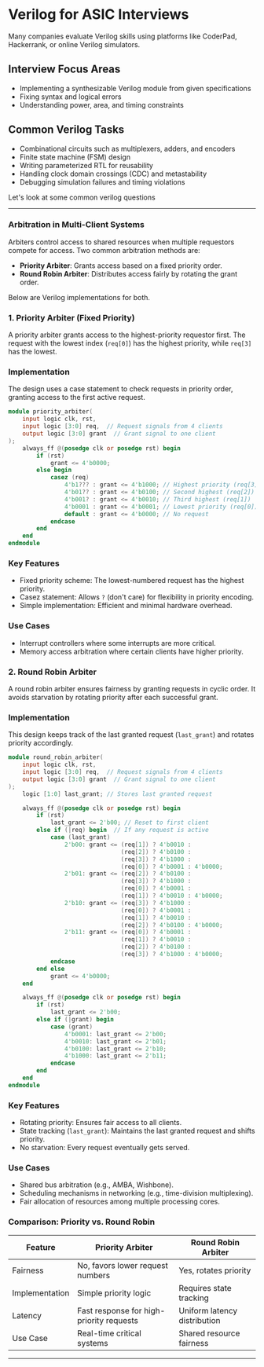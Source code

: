 # Verilog for ASIC Interviews

Many companies evaluate Verilog skills using platforms like CoderPad, Hackerrank, or online Verilog simulators.

## Interview Focus Areas

- Implementing a synthesizable Verilog module from given specifications
- Fixing syntax and logical errors
- Understanding power, area, and timing constraints

## Common Verilog Tasks  

- Combinational circuits such as multiplexers, adders, and encoders  
- Finite state machine (FSM) design  
- Writing parameterized RTL for reusability  
- Handling clock domain crossings (CDC) and metastability  
- Debugging simulation failures and timing violations  

Let's look at some common verilog questions

---

### Arbitration in Multi-Client Systems  

Arbiters control access to shared resources when multiple requestors compete for access. Two common arbitration methods are:

- **Priority Arbiter**: Grants access based on a fixed priority order.
- **Round Robin Arbiter**: Distributes access fairly by rotating the grant order.

Below are Verilog implementations for both.

### 1. Priority Arbiter (Fixed Priority)

A priority arbiter grants access to the highest-priority requestor first. The request with the lowest index (`req[0]`) has the highest priority, while `req[3]` has the lowest.

### Implementation

The design uses a case statement to check requests in priority order, granting access to the first active request.

```verilog 
module priority_arbiter(
    input logic clk, rst,
    input logic [3:0] req,  // Request signals from 4 clients
    output logic [3:0] grant  // Grant signal to one client
);
    always_ff @(posedge clk or posedge rst) begin
        if (rst)
            grant <= 4'b0000;
        else begin
            casez (req)
                4'b1??? : grant <= 4'b1000; // Highest priority (req[3])
                4'b01?? : grant <= 4'b0100; // Second highest (req[2])
                4'b001? : grant <= 4'b0010; // Third highest (req[1])
                4'b0001 : grant <= 4'b0001; // Lowest priority (req[0])
                default : grant <= 4'b0000; // No request
            endcase
        end
    end
endmodule
```
### Key Features
- Fixed priority scheme: The lowest-numbered request has the highest priority.
- Casez statement: Allows `?` (don't care) for flexibility in priority encoding.
- Simple implementation: Efficient and minimal hardware overhead.

### Use Cases
- Interrupt controllers where some interrupts are more critical.
- Memory access arbitration where certain clients have higher priority.

### 2. Round Robin Arbiter
A round robin arbiter ensures fairness by granting requests in cyclic order. It avoids starvation by rotating priority after each successful grant.

### Implementation
This design keeps track of the last granted request (`last_grant`) and rotates priority accordingly.


```verilog 
module round_robin_arbiter(
    input logic clk, rst,
    input logic [3:0] req,  // Request signals from 4 clients
    output logic [3:0] grant  // Grant signal to one client
);
    logic [1:0] last_grant; // Stores last granted request

    always_ff @(posedge clk or posedge rst) begin
        if (rst)
            last_grant <= 2'b00; // Reset to first client
        else if (|req) begin  // If any request is active
            case (last_grant)
                2'b00: grant <= (req[1]) ? 4'b0010 : 
                                (req[2]) ? 4'b0100 : 
                                (req[3]) ? 4'b1000 : 
                                (req[0]) ? 4'b0001 : 4'b0000;
                2'b01: grant <= (req[2]) ? 4'b0100 : 
                                (req[3]) ? 4'b1000 : 
                                (req[0]) ? 4'b0001 : 
                                (req[1]) ? 4'b0010 : 4'b0000;
                2'b10: grant <= (req[3]) ? 4'b1000 : 
                                (req[0]) ? 4'b0001 : 
                                (req[1]) ? 4'b0010 : 
                                (req[2]) ? 4'b0100 : 4'b0000;
                2'b11: grant <= (req[0]) ? 4'b0001 : 
                                (req[1]) ? 4'b0010 : 
                                (req[2]) ? 4'b0100 : 
                                (req[3]) ? 4'b1000 : 4'b0000;
            endcase
        end else
            grant <= 4'b0000;
    end

    always_ff @(posedge clk or posedge rst) begin
        if (rst)
            last_grant <= 2'b00;
        else if (|grant) begin
            case (grant)
                4'b0001: last_grant <= 2'b00;
                4'b0010: last_grant <= 2'b01;
                4'b0100: last_grant <= 2'b10;
                4'b1000: last_grant <= 2'b11;
            endcase
        end
    end
endmodule
```
### Key Features
- Rotating priority: Ensures fair access to all clients.
- State tracking (`last_grant`): Maintains the last granted request and shifts priority.
- No starvation: Every request eventually gets served.

### Use Cases
- Shared bus arbitration (e.g., AMBA, Wishbone).
- Scheduling mechanisms in networking (e.g., time-division multiplexing).
- Fair allocation of resources among multiple processing cores.

### Comparison: Priority vs. Round Robin

| Feature               | Priority Arbiter | Round Robin Arbiter |
|----------------------|----------------|----------------|
| Fairness         | No, favors lower request numbers | Yes, rotates priority |
| Implementation   | Simple priority logic | Requires state tracking |
| Latency          | Fast response for high-priority requests | Uniform latency distribution |
| Use Case         | Real-time critical systems | Shared resource fairness |

---

